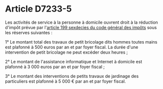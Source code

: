 # Article D7233-5

Les activités de service à la personne à domicile ouvrent droit à la réduction d'impôt prévue par l'[article 199 sexdecies du code général des impôts][1] sous les réserves suivantes : 
  
  
1° Le montant total des travaux de petit bricolage dits hommes toutes mains est plafonné à 500 euros par an et par foyer fiscal. La durée d'une intervention de petit bricolage ne peut excéder deux heures ; 
  
  
2° Le montant de l'assistance informatique et Internet à domicile est plafonné à 3 000 euros par an et par foyer fiscal ; 
  
  
3° Le montant des interventions de petits travaux de jardinage des particuliers est plafonné à 5 000 € par an et par foyer fiscal.

 [1]: /affichCodeArticle.do?cidTexte=LEGITEXT000006069577&idArticle=LEGIARTI000006303298&dateTexte=&categorieLien=cid